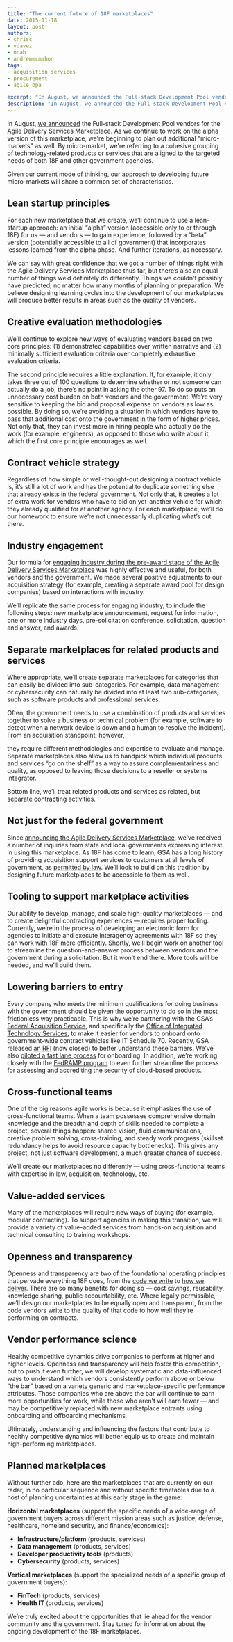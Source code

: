 ```yaml
---
title: "The current future of 18F marketplaces"
date: 2015-11-18
layout: post
authors:
- chrisc
- vdavez
- noah
- andrewmcmahon
tags:
- acquisition services
- procurement
- agile bpa

excerpt: "In August, we announced the Full-stack Development Pool vendors for the Agile Delivery Services Marketplace. As we continue to work on the alpha version of this marketplace, we're beginning to plan out additional <em>micro-markets</em> as well."
description: "In August, we announced the Full-stack Development Pool vendors for the Agile Delivery Services Marketplace. As we continue to work on the alpha version of this marketplace, we're beginning to plan out additional <em>micro-markets</em> as well."
---
```


In August, [we
announced](https://18f.gsa.gov/2015/08/28/announcing-the-agile-BPA-awards/)
the Full-stack Development Pool vendors for the Agile Delivery Services
Marketplace. As we continue to work on the alpha version of this
marketplace, we're beginning to plan out additional "micro-markets" as
well. By micro-market, we're referring to a cohesive grouping of
technology-related products or services that are aligned to the targeted
needs of both 18F and other government agencies.

Given our current mode of thinking, our approach to developing future
micro-markets will share a common set of characteristics.

## Lean startup principles

For each new marketplace that we create, we’ll continue to use a
lean-startup approach: an initial “alpha” version (accessible only to or
through 18F) for us — and vendors — to gain experience, followed by a
“beta” version (potentially accessible to all of government) that
incorporates lessons learned from the alpha phase. And further
iterations, as necessary.

We can say with great confidence that we got a number of things right
with the Agile Delivery Services Marketplace thus far, but there’s also
an equal number of things we’d definitely do differently. Things we
couldn't possibly have predicted, no matter how many months of planning
or preparation. We believe designing learning cycles into the
development of our marketplaces will produce better results in areas
such as the quality of vendors.

## Creative evaluation methodologies

We’ll continue to explore new ways of evaluating vendors based on two
core principles: (1) demonstrated capabilities over written narrative
and (2) minimally sufficient evaluation criteria over completely
exhaustive evaluation criteria.

The second principle requires a little explanation. If, for example, it
only takes three out of 100 questions to determine whether or not
someone can actually do a job, there’s no point in asking the other 97.
To do so puts an unnecessary cost burden on both vendors and the
government. We’re very sensitive to keeping the bid and proposal expense
on vendors as low as possible. By doing so, we’re avoiding a situation
in which vendors have to pass that additional cost onto the government
in the form of higher prices. Not only that, they can invest more in
hiring people who actually do the work (for example, engineers), as
opposed to those who write about it, which the first core principle
encourages as well.

## Contract vehicle strategy

Regardless of how simple or well-thought-out designing a contract
vehicle is, it’s still a lot of work and has the potential to duplicate
something else that already exists in the federal government. Not only
that, it creates a lot of extra work for vendors who have to bid on
yet-another vehicle for which they already qualified for at another
agency. For each marketplace, we’ll do our homework to ensure we’re not
unnecessarily duplicating what’s out there.

## Industry engagement

Our formula for [engaging industry during the pre-award stage of the
Agile Delivery Services
Marketplace](https://18f.gsa.gov/2015/02/12/highlights-from-the-agile-delivery-services-industry-day-events/)
was highly effective and useful, for both vendors and the government. We
made several positive adjustments to our acquisition strategy (for
example, creating a separate award pool for design companies) based on
interactions with industry.

We’ll replicate the same process for engaging industry, to include the
following steps: new marketplace announcement, request for information,
one or more industry days, pre-solicitation conference, solicitation,
question and answer, and awards.

## Separate marketplaces for related products and services

Where appropriate, we’ll create separate marketplaces for categories
that can easily be divided into sub-categories. For example, data
management or cybersecurity can naturally be divided into at least two
sub-categories, such as software products and professional services.

Often, the government needs to use a combination of products and
services together to solve a business or technical problem (for example,
software to detect when a network device is down and a human to resolve
the incident). From an acquisition standpoint, however,

they require different methodologies and expertise to evaluate and
manage. Separate marketplaces also allow us to handpick which individual
products and services “go on the shelf” as a way to assure
complementariness and quality, as opposed to leaving those decisions to
a reseller or systems integrator.

Bottom line, we’ll treat related products and services as related, but
separate contracting activities.

## Not just for the federal government

Since [announcing the Agile Delivery Services
Marketplace](https://18f.gsa.gov/2015/01/08/creating-a-federal-marketplace-for-agile-delivery-services/),
we’ve received a number of inquiries from state and local governments
expressing interest in using this marketplace. As 18F has come to learn,
GSA has a long history of providing acquisition support services to
customers at all levels of government, as [permitted by
law](https://www.law.cornell.edu/uscode/text/40/502). We’ll look to
build on this tradition by designing future marketplaces to be
accessible to them as well.

## Tooling to support marketplace activities

Our ability to develop, manage, and scale high-quality marketplaces —
and to create delightful contracting experiences — requires proper
tooling. Currently, we’re in the process of developing an electronic
form for agencies to initiate and execute interagency agreements with
18F so they can work with 18F more efficiently. Shortly, we’ll begin
work on another tool to streamline the question-and-answer process
between vendors and the government during a solicitation. But it won’t
end there. More tools will be needed, and we’ll build them.

## Lowering barriers to entry

Every company who meets the minimum qualifications for doing business
with the government should be given the opportunity to do so in the most
frictionless way practicable. This is why we’re partnering with the
GSA’s [Federal Acquisition
Service](http://www.gsa.gov/portal/content/105080), and specifically
the [Office of Integrated Technology
Services](http://www.gsa.gov/portal/content/105150), to make it easier
for vendors to onboard onto government-wide contract vehicles like IT
Schedule 70. Recently, GSA released [an
RFI](https://www.fbo.gov/index?s=opportunity&mode=form&tab=core&id=1ef7f71d50667f4e38b1fafe5dc4ca78)
(now closed) to better understand these barriers. We’ve also [piloted a
fast lane process](http://www.gsa.gov/portal/content/252215) for
onboarding. In addition, we’re working closely with the [FedRAMP
program](http://www.fedramp.gov/) to even further streamline the
process for assessing and accrediting the security of cloud-based
products.

## Cross-functional teams

One of the big reasons agile works is because it emphasizes the use of
cross-functional teams. When a team possesses comprehensive domain
knowledge and the breadth and depth of skills needed to complete a
project, several things happen: shared vision, fluid communications,
creative problem solving, cross-training, and steady work progress
(skillset redundancy helps to avoid resource capacity bottlenecks). This
gives any project, not just software development, a much greater chance
of success.

We’ll create our marketplaces no differently — using cross-functional
teams with expertise in law, acquisition, technology, etc.

## Value-added services

Many of the marketplaces will require new ways of buying (for example,
modular contracting). To support agencies in making this transition, we
will provide a variety of value-added services from hands-on acquisition
and technical consulting to training workshops.

## Openness and transparency

Openness and transparency are two of the foundational operating
principles that pervade everything 18F does, from the [code we
write](https://github.com/18F/open-source-policy) to [how we
deliver](https://pages.18f.gov/guides/). There are so many benefits for
doing so — cost savings, reusability, knowledge sharing, public
accountability, etc. Where legally permissible, we’ll design our
marketplaces to be equally open and transparent, from the code vendors
write to the quality of that code to how well they’re performing on
contracts.

## Vendor performance science

Healthy competitive dynamics drive companies to perform at higher and
higher levels. Openness and transparency will help foster this
competition, but to push it even further, we will develop systematic and
data-influenced ways to understand which vendors consistently perform
above or below “the bar” based on a variety generic and
marketplace-specific performance attributes. Those companies who are
above the bar will continue to earn more opportunities for work, while
those who aren’t will earn fewer — and may be competitively replaced
with new marketplace entrants using onboarding and offboarding
mechanisms.

Ultimately, understanding and influencing the factors that contribute to
healthy competitive dynamics will better equip us to create and maintain
high-performing marketplaces.

## Planned marketplaces

Without further ado, here are the marketplaces that are currently on our
radar, in no particular sequence and without specific timetables due to
a host of planning uncertainties at this early stage in the game:

**Horizontal marketplaces** (support the specific needs of a wide-range
of government buyers across different mission areas such as justice,
defense, healthcare, homeland security, and finance/economics):

-   **Infrastructure/platform** (products, services)
-   **Data management** (products, services)
-   **Developer productivity tools** (products)
-   **Cybersecurity** (products, services)

**Vertical marketplaces** (support the specialized needs of a specific
group of government buyers):

-   **FinTech** (products, services)
-   **Health IT** (products, services)

We’re truly excited about the opportunities that lie ahead for the
vendor community and the government. Stay tuned for information about
the ongoing development of the 18F marketplaces.
